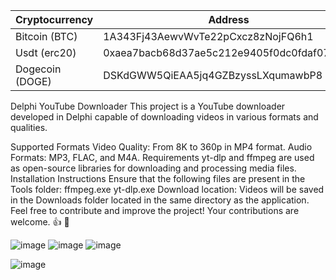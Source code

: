 | Cryptocurrency | Address |
| --- | --- |
| Bitcoin (BTC) | 1A343Fj43AewvWvTe22pCxcz8zNojFQ6h1 |
| Usdt (erc20) | 0xaea7bacb68d37ae5c212e9405f0dc0fdaf071e5e |
| Dogecoin (DOGE) | DSKdGWW5QiEAA5jq4GZBzyssLXqumawbP8|


Delphi YouTube Downloader
This project is a YouTube downloader developed in Delphi capable of downloading videos in various formats and qualities.

Supported Formats
Video Quality: From 8K to 360p in MP4 format.
Audio Formats: MP3, FLAC, and M4A.
Requirements
yt-dlp and ffmpeg are used as open-source libraries for downloading and processing media files.
Installation Instructions
Ensure that the following files are present in the Tools folder:
ffmpeg.exe
yt-dlp.exe
Download location: Videos will be saved in the Downloads folder located in the same directory as the application.
Feel free to contribute and improve the project! Your contributions are welcome. :+1: :rocket:


![image](https://github.com/user-attachments/assets/93a99fd1-d3f9-49f9-8c84-82ed85a5c9be)
![image](https://github.com/user-attachments/assets/d2300e96-89ae-45d6-a0bb-93fae905f7d5)
![image](https://github.com/user-attachments/assets/c48ee554-6a65-4dad-aa63-349c89aea4c6)



![image](https://github.com/user-attachments/assets/a52f53eb-3165-4254-8acd-60715fdf2f3b)


